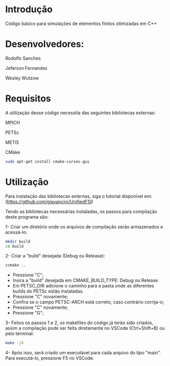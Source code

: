 # Introdução
Código básico para simulações de elementos finitos otimizadas em C++

# Desenvolvedores:
Rodolfo Sanches

Jeferson Fernandes

Wesley Wutzow

# Requisitos
A utilização desse código necessita das seguintes bibliotecas externas:

MPICH

PETSc

METIS

CMake

```bash
sudo apt-get install cmake-curses-gui
```

# Utilização
Para instalação das bibliotecas externas, siga o tutorial disponível em: (https://github.com/giavancini/UnifiedFSI)

Tendo as bibliotecas necessárias instaladas, os passos para compilação deste programa são:

1- Criar um diretório onde os arquivos de compilação serão armazenados e acessá-lo:
```bash
mkdir build
cd build
```

2- Criar a "build" desejada (Debug ou Release):
```bash
ccmake ..
```
- Pressione "C";
- Insira a "build" desejada em CMAKE_BUILD_TYPE: Debug ou Release
- Em PETSC_DIR adicione o caminho para a pasta onde as diferentes builds do PETSc estão instaladas.
- Pressione "C" novamente;
- Confira se o campo PETSC-ARCH está correto, caso contrário corrija-o;
- Pressione "C" novamente;
- Pressione "G";

3- Feitos os passos 1 e 2, os makefiles do código já terão sido criados, assim a compilação pode ser feita diretamente no VSCode (Ctrl+Shift+B) ou pelo terminal:
```bash
make -j8
```

4- Após isso, será criado um executável para cada arquivo do tipo "main". Para executá-lo, pressione F5 no VSCode.
